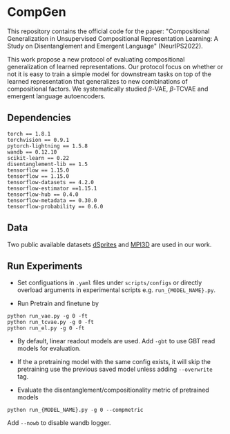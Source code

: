 # CompGen
This repository contains the official code for the paper: "Compositional Generalization in Unsupervised Compositional Representation Learning: A Study on Disentanglement and Emergent Language" (NeurIPS2022). 

This work propose a new protocol of evaluating compositional generalization of learned representations. Our protocol focus on whether or not it is easy to train a simple
model for downstream tasks on top of the learned representation that generalizes to new combinations of compositional factors. We systematically studied $\beta$-VAE, $\beta$-TCVAE and emergent language autoencoders.



## Dependencies
```
torch == 1.8.1
torchvision == 0.9.1
pytorch-lightning == 1.5.8
wandb == 0.12.10
scikit-learn == 0.22
disentanglement-lib == 1.5
tensorflow == 1.15.0
tensorflow == 1.15.0             
tensorflow-datasets == 4.2.0              
tensorflow-estimator ==1.15.1             
tensorflow-hub == 0.4.0              
tensorflow-metadata == 0.30.0             
tensorflow-probability == 0.6.0  
```
## Data
Two public available datasets [dSprites](https://github.com/deepmind/dsprites-dataset) and [MPI3D](https://github.com/rr-learning/disentanglement_dataset) are used in our work.

## Run Experiments
- Set configuations in ```.yaml``` files under ```scripts/configs``` or directly overload arguments in experimental scripts e.g. ```run_{MODEL_NAME}.py```. 

- Run Pretrain and finetune by
```
python run_vae.py -g 0 -ft
python run_tcvae.py -g 0 -ft 
python run_el.py -g 0 -ft
```
- By default, linear readout models are used. Add `-gbt` to use GBT read models for evaluation.

- If the a pretraining model with the same config exists, it will skip the pretraining use the previous saved model unless adding ```--overwrite``` tag.

- Evaluate the disentanglement/compositionality metric of pretrained models
```
python run_{MODEL_NAME}.py -g 0 --compmetric 
```

Add `--nowb` to disable wandb logger.
